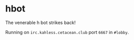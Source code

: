 # hbot

The venerable h bot strikes back!

Running on `irc.kahless.cetacean.club` port `6667` in `#lobby`.
